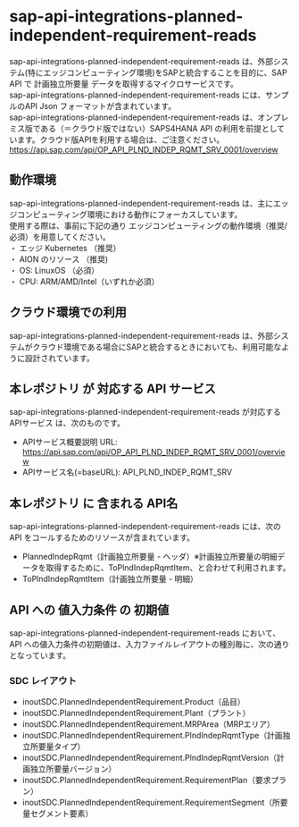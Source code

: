 # sap-api-integrations-planned-independent-requirement-reads  
sap-api-integrations-planned-independent-requirement-reads は、外部システム(特にエッジコンピューティング環境)をSAPと統合することを目的に、SAP API で 計画独立所要量 データを取得するマイクロサービスです。    
sap-api-integrations-planned-independent-requirement-reads には、サンプルのAPI Json フォーマットが含まれています。  
sap-api-integrations-planned-independent-requirement-reads は、オンプレミス版である（＝クラウド版ではない）SAPS4HANA API の利用を前提としています。クラウド版APIを利用する場合は、ご注意ください。  
https://api.sap.com/api/OP_API_PLND_INDEP_RQMT_SRV_0001/overview

## 動作環境
sap-api-integrations-planned-independent-requirement-reads は、主にエッジコンピューティング環境における動作にフォーカスしています。   
使用する際は、事前に下記の通り エッジコンピューティングの動作環境（推奨/必須）を用意してください。   
・ エッジ Kubernetes （推奨）    
・ AION のリソース （推奨)    
・ OS: LinuxOS （必須）    
・ CPU: ARM/AMD/Intel（いずれか必須） 

## クラウド環境での利用  
sap-api-integrations-planned-independent-requirement-reads は、外部システムがクラウド環境である場合にSAPと統合するときにおいても、利用可能なように設計されています。  

## 本レポジトリ が 対応する API サービス
sap-api-integrations-planned-independent-requirement-reads が対応する APIサービス は、次のものです。

* APIサービス概要説明 URL: https://api.sap.com/api/OP_API_PLND_INDEP_RQMT_SRV_0001/overview  
* APIサービス名(=baseURL): API_PLND_INDEP_RQMT_SRV

## 本レポジトリ に 含まれる API名
sap-api-integrations-planned-independent-requirement-reads には、次の API をコールするためのリソースが含まれています。  

* PlannedIndepRqmt（計画独立所要量 - ヘッダ）※計画独立所要量の明細データを取得するために、ToPlndIndepRqmtItem、と合わせて利用されます。
* ToPlndIndepRqmtItem（計画独立所要量 - 明細）

## API への 値入力条件 の 初期値
sap-api-integrations-planned-independent-requirement-reads において、API への値入力条件の初期値は、入力ファイルレイアウトの種別毎に、次の通りとなっています。  

### SDC レイアウト

* inoutSDC.PlannedIndependentRequirement.Product（品目）
* inoutSDC.PlannedIndependentRequirement.Plant（プラント）
* inoutSDC.PlannedIndependentRequirement.MRPArea（MRPエリア）
* inoutSDC.PlannedIndependentRequirement.PlndIndepRqmtType（計画独立所要量タイプ）
* inoutSDC.PlannedIndependentRequirement.PlndIndepRqmtVersion（計画独立所要量バージョン）
* inoutSDC.PlannedIndependentRequirement.RequirementPlan（要求プラン）
* inoutSDC.PlannedIndependentRequirement.RequirementSegment（所要量セグメント要素）

